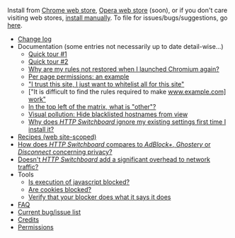 Install from [Chrome web store](https://chrome.google.com/webstore/detail/http-switchboard/mghdpehejfekicfjcdbfofhcmnjhgaag), [Opera web store](https://addons.opera.com/en-gb/extensions/) (soon), or if you don't care visiting web stores, [install manually](https://github.com/gorhill/httpswitchboard/tree/master/dist). To file for issues/bugs/suggestions, go [here](https://github.com/gorhill/httpswitchboard/issues).

- [Change log](wiki/Change-log)
- Documentation (some entries not necessarily up to date detail-wise...)
    * [Quick tour #1](wiki/Quick-tour-%231%3A-1-of-7)
    * [Quick tour #2](wiki/Quick-tour-%232%3A-1-of-3)
    * [Why are my rules not restored when I launched Chromium again?](https://github.com/gorhill/httpswitchboard/wiki/Why-are-my-rules-not-restored-when-I-launched-Chromium-again%3F)
    * [Per page permissions: an example](wiki/Per-page-permissions:-an-example)
    * ["I trust this site, I just want to whitelist all for this site"](wiki/Whitelist-all-by-default-for-a-site-you-trust)
    * ["It is difficult to find the rules required to make [www.example.com] work"](/gorhill/httpswitchboard/wiki/Finding-rules-required-to-make-%5Bwww.example.com%5D-work)
    * [In the top left of the matrix, what is "other"?](/gorhill/httpswitchboard/wiki/In-the-top-left-of-the-matrix,-what-is-%22other%22%3F)
    * [Visual pollution: Hide blacklisted hostnames from view](/gorhill/httpswitchboard/wiki/Hide-blacklisted-hostnames-from-view)
    * [Why does *HTTP Switchboard* ignore my existing settings first time I install it?](/gorhill/httpswitchboard/wiki/Why-does-HTTP-Switchboard-ignore-my-existing-settings-first-time-I-install-it%3F)
- [Recipes (web site-scoped)](/gorhill/httpswitchboard/wiki/Recipes-%28web-site-scoped%29)
- [How does *HTTP Switchboard* compares to *AdBlock+*, *Ghostery* or *Disconnect* concerning privacy?](/gorhill/httpswitchboard/wiki/How-does-HTTP-Switchboard-compares-to-AdBlock-%2C-Ghostery-or-Disconnect-concerning-privacy%3F)
- [Doesn't *HTTP Switchboard* add a significant overhead to network traffic?](/gorhill/httpswitchboard/wiki/Doesn't-HTTPSB-add-a-significant-overhead-to-network-traffic%3F)
- Tools
    * [Is execution of javascript blocked?](http://raymondhill.net/httpsb/httpsb-test-js-1.html)
    * [Are cookies blocked?](http://raymondhill.net/httpsb/httpsb-test-cookie-1.php)
    * [Verify that your blocker does what it says it does](http://raymondhill.net/httpsb/har-parser.html)
- [FAQ](wiki/FAQ)
- [Current bug/issue list](/gorhill/httpswitchboard/issues?state=open)
- [Credits](wiki/Credits)
- [Permissions](wiki/Permissions)